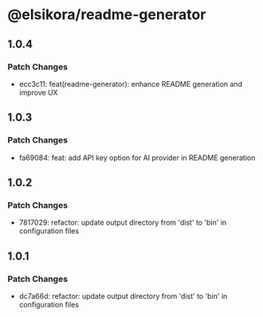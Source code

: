 # @elsikora/readme-generator

## 1.0.4

### Patch Changes

- ecc3c11: feat(readme-generator): enhance README generation and improve UX

## 1.0.3

### Patch Changes

- fa69084: feat: add API key option for AI provider in README generation

## 1.0.2

### Patch Changes

- 7817029: refactor: update output directory from 'dist' to 'bin' in configuration files

## 1.0.1

### Patch Changes

- dc7a66d: refactor: update output directory from 'dist' to 'bin' in configuration files
